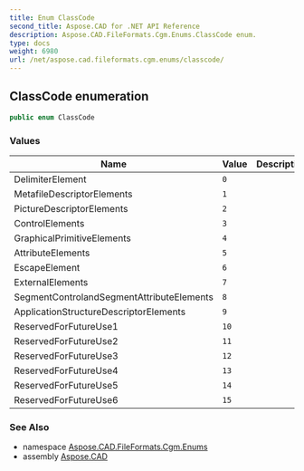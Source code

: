 ```yaml
---
title: Enum ClassCode
second_title: Aspose.CAD for .NET API Reference
description: Aspose.CAD.FileFormats.Cgm.Enums.ClassCode enum. 
type: docs
weight: 6980
url: /net/aspose.cad.fileformats.cgm.enums/classcode/
---
```

## ClassCode enumeration

```csharp
public enum ClassCode
```

### Values

| Name | Value | Description |
| --- | --- | --- |
| DelimiterElement | `0` |  |
| MetafileDescriptorElements | `1` |  |
| PictureDescriptorElements | `2` |  |
| ControlElements | `3` |  |
| GraphicalPrimitiveElements | `4` |  |
| AttributeElements | `5` |  |
| EscapeElement | `6` |  |
| ExternalElements | `7` |  |
| SegmentControlandSegmentAttributeElements | `8` |  |
| ApplicationStructureDescriptorElements | `9` |  |
| ReservedForFutureUse1 | `10` |  |
| ReservedForFutureUse2 | `11` |  |
| ReservedForFutureUse3 | `12` |  |
| ReservedForFutureUse4 | `13` |  |
| ReservedForFutureUse5 | `14` |  |
| ReservedForFutureUse6 | `15` |  |

### See Also

* namespace [Aspose.CAD.FileFormats.Cgm.Enums](../../aspose.cad.fileformats.cgm.enums/)
* assembly [Aspose.CAD](../../)


